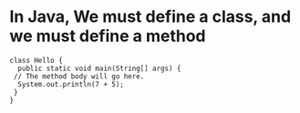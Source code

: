 # In Java, We must define a class, and we must define a method
```
class Hello { 
  public static void main(String[] args) {
 // The method body will go here.
  System.out.println(7 + 5);
 }
}
```
